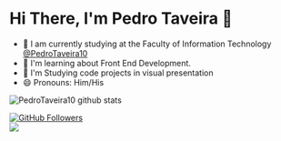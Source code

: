 # Hi There, I'm Pedro Taveira  👋

- 🔭 I am currently studying at the Faculty of Information Technology [@PedroTaveira10](https://github.com/PedroTaveira10)
- 🌱 I'm learning about Front End Development.
- 👯 I'm Studying code projects in visual presentation 
- 😄 Pronouns: Him/His

![PedroTaveira10 github stats](https://github-readme-stats.vercel.app/api?username=PedroTaveira10&show_icons=true&theme=tokyonight)

[![GitHub Followers](https://img.shields.io/badge/-github-060606?style=for-the-badge&logo=github&Color=white)](https://github.com/PedroTaveira10)  
  <a href="https://www.linkedin.com/in/pedro-taveira-71420b224/" target="_blank"><img src="https://img.shields.io/badge/-LinkedIn-%230077B5?style=for-the-badge&logo=linkedin&logoColor=white" target="_blank"></a> 
